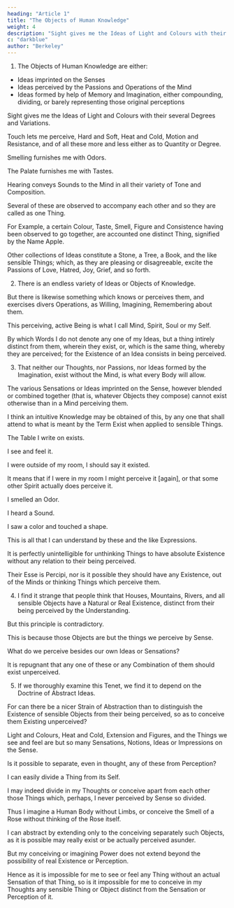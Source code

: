```yaml
---
heading: "Article 1"
title: "The Objects of Human Knowledge"
weight: 4
description: "Sight gives me the Ideas of Light and Colours with their several Degrees and Variations"
c: "darkblue"
author: "Berkeley"
---
```



1. The Objects of Human Knowledge are either:

- Ideas imprinted on the Senses
- Ideas perceived by the Passions and Operations of the Mind
- Ideas formed by help of Memory and Imagination, either compounding, dividing, or barely representing those original perceptions

Sight gives me the Ideas of Light and Colours with their several Degrees and Variations. 

Touch lets me perceive, Hard and Soft, Heat and Cold, Motion and Resistance, and of all these more and less either as to Quantity or Degree. 

Smelling furnishes me with Odors.

The Palate furnishes me with Tastes.

Hearing conveys Sounds to the Mind in all their variety of Tone and Composition. 

Several of these are observed to accompany each other and so they are called as one Thing.

For Example, a certain Colour, Taste, Smell, Figure and Consistence having been observed to go together, are accounted one distinct Thing, signified by the Name Apple.

Other collections of Ideas constitute a Stone, a Tree, a Book, and the like sensible Things; which, as they are pleasing or disagreeable, excite the Passions of Love, Hatred, Joy, Grief, and so forth.


2. There is an endless variety of Ideas or Objects of Knowledge.

But there is likewise something which knows or perceives them, and exercises divers Operations, as Willing, Imagining, Remembering about them. 

This perceiving, active Being is what I call Mind, Spirit, Soul or my Self.

By which Words I do not denote any one of my Ideas, but a thing intirely distinct from them, wherein they exist, or, which is the same thing, whereby they are perceived; for the Existence of an Idea consists in being perceived.


3. That neither our Thoughts, nor Passions, nor Ideas formed by the Imagination, exist without the Mind, is what every Body will allow. 

The various Sensations or Ideas imprinted on the Sense, however blended or combined together (that is, whatever Objects they compose) cannot exist otherwise than in a Mind perceiving them. 

I think an intuitive Knowledge may be obtained of this, by any one that shall attend to what is meant by the Term Exist when applied to sensible Things.

The Table I write on exists.

I see and feel it.

I were outside of my room, I should say it existed. 

It means that if I were in my room I might perceive it [again], or that some other Spirit actually does perceive it. 

I smelled an Odor. 

I heard a Sound.

I saw a color and touched a shape. 

This is all that I can understand by these and the like Expressions. 

It is perfectly unintelligible for unthinking Things to have absolute Existence without any relation to their being perceived. 

Their Esse is Percipi, nor is it possible they should have any Existence, out of the Minds or thinking Things which perceive them.


4. I find it strange that people think that Houses, Mountains, Rivers, and all sensible Objects have a Natural or Real Existence, distinct from their being perceived by the Understanding.

But this principle is contradictory. 

<!-- But with how great an Assurance and Acquiescence soever this Principle may be entertained in the World; yet whoever shall find in his Heart to call it in Question, may, if I mistake not, perceive it to involve a manifest Contradiction.  -->

This is because those Objects are but the things we perceive by Sense.

What do we perceive besides our own Ideas or Sensations?

It is repugnant that any one of these or any Combination of them should exist unperceived.


5. If we thoroughly examine this Tenet, we find it to depend on the Doctrine of Abstract Ideas.

For can there be a nicer Strain of Abstraction than to distinguish the Existence of sensible Objects from their being perceived, so as to conceive them Existing unperceived?

Light and Colours, Heat and Cold, Extension and Figures, and the Things we see and feel are but so many Sensations, Notions, Ideas or Impressions on the Sense.

Is it possible to separate, even in thought, any of these from Perception? 

I can easily divide a Thing from its Self. 

I may indeed divide in my Thoughts or conceive apart from each other those Things which, perhaps, I never perceived by Sense so divided.

Thus I imagine a Human Body without Limbs, or conceive the Smell of a Rose without thinking of the Rose itself.

I can abstract by extending only to the conceiving separately such Objects, as it is possible may really exist or be actually perceived asunder.

But my conceiving or imagining Power does not extend beyond the possibility of real Existence or Perception. 

Hence as it is impossible for me to see or feel any Thing without an actual Sensation of that Thing, so is it impossible for me to conceive in my Thoughts any sensible Thing or Object distinct from the Sensation or Perception of it.

